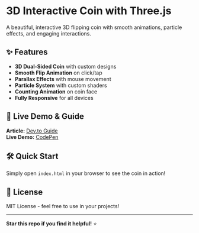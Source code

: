 # 3D Interactive Coin with Three.js

A beautiful, interactive 3D flipping coin with smooth animations, particle effects, and engaging interactions.

## ✨ Features

- **3D Dual-Sided Coin** with custom designs
- **Smooth Flip Animation** on click/tap
- **Parallax Effects** with mouse movement
- **Particle System** with custom shaders
- **Counting Animation** on coin face
- **Fully Responsive** for all devices

## 🚀 Live Demo & Guide

**Article:** [Dev.to Guide](https://dev.to/your-username/building-an-interactive-3d-flipping-coin-with-threejs-complete-guide)  
**Live Demo:** [CodePen](https://codepen.io/Shahibur-Rahman/pen/myVryeK)

## 🛠️ Quick Start

Simply open `index.html` in your browser to see the coin in action!

## 📄 License

MIT License - feel free to use in your projects!

---

**Star this repo if you find it helpful!** ⭐
